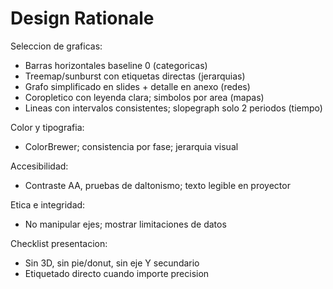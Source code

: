 # Design Rationale

Seleccion de graficas:
- Barras horizontales baseline 0 (categoricas)
- Treemap/sunburst con etiquetas directas (jerarquias)
- Grafo simplificado en slides + detalle en anexo (redes)
- Coropletico con leyenda clara; simbolos por area (mapas)
- Lineas con intervalos consistentes; slopegraph solo 2 periodos (tiempo)

Color y tipografia:
- ColorBrewer; consistencia por fase; jerarquia visual

Accesibilidad:
- Contraste AA, pruebas de daltonismo; texto legible en proyector

Etica e integridad:
- No manipular ejes; mostrar limitaciones de datos

Checklist presentacion:
- Sin 3D, sin pie/donut, sin eje Y secundario
- Etiquetado directo cuando importe precision
